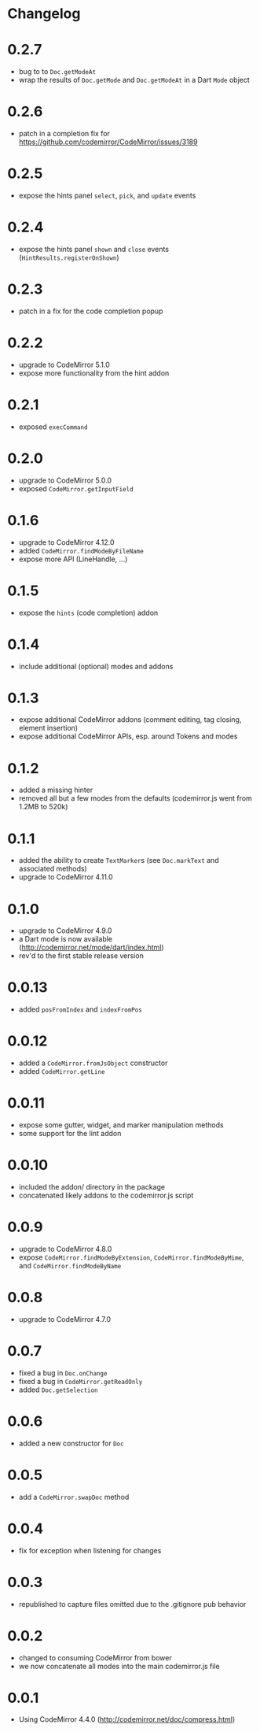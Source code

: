 # Changelog

# 0.2.7
- bug to to `Doc.getModeAt`
- wrap the results of `Doc.getMode` and `Doc.getModeAt` in a Dart `Mode` object

# 0.2.6
- patch in a completion fix for https://github.com/codemirror/CodeMirror/issues/3189

# 0.2.5
- expose the hints panel `select`, `pick`, and `update` events

# 0.2.4
- expose the hints panel `shown` and `close` events (`HintResults.registerOnShown`)

# 0.2.3
- patch in a fix for the code completion popup

# 0.2.2
- upgrade to CodeMirror 5.1.0
- expose more functionality from the hint addon

# 0.2.1
- exposed `execCommand`

# 0.2.0
- upgrade to CodeMirror 5.0.0
- exposed `CodeMirror.getInputField`

# 0.1.6
- upgrade to CodeMirror 4.12.0
- added `CodeMirror.findModeByFileName`
- expose more API (LineHandle, ...)

# 0.1.5
- expose the `hints` (code completion) addon

# 0.1.4
- include additional (optional) modes and addons

# 0.1.3
- expose additional CodeMirror addons (comment editing, tag closing, element
  insertion)
- expose additional CodeMirror APIs, esp. around Tokens and modes

# 0.1.2
- added a missing hinter
- removed all but a few modes from the defaults (codemirror.js went from 1.2MB to 520k)

# 0.1.1
- added the ability to create `TextMarker`s (see `Doc.markText` and associated methods)
- upgrade to CodeMirror 4.11.0

# 0.1.0
- upgrade to CodeMirror 4.9.0
- a Dart mode is now available (http://codemirror.net/mode/dart/index.html)
- rev'd to the first stable release version

# 0.0.13
- added `posFromIndex` and `indexFromPos`

# 0.0.12
- added a `CodeMirror.fromJsObject` constructor
- added `CodeMirror.getLine`

# 0.0.11
- expose some gutter, widget, and marker manipulation methods
- some support for the lint addon

# 0.0.10
- included the addon/ directory in the package
- concatenated likely addons to the codemirror.js script

# 0.0.9
- upgrade to CodeMirror 4.8.0
- expose `CodeMirror.findModeByExtension`, `CodeMirror.findModeByMime`,
  and `CodeMirror.findModeByName`

# 0.0.8
- upgrade to CodeMirror 4.7.0

# 0.0.7
- fixed a bug in `Doc.onChange`
- fixed a bug in `CodeMirror.getReadOnly`
- added `Doc.getSelection`

# 0.0.6
- added a new constructor for `Doc`

# 0.0.5
- add a `CodeMirror.swapDoc` method

# 0.0.4
- fix for exception when listening for changes

# 0.0.3
- republished to capture files omitted due to the .gitignore pub behavior

# 0.0.2
- changed to consuming CodeMirror from bower
- we now concatenate all modes into the main codemirror.js file

# 0.0.1
- Using CodeMirror 4.4.0 (http://codemirror.net/doc/compress.html)
